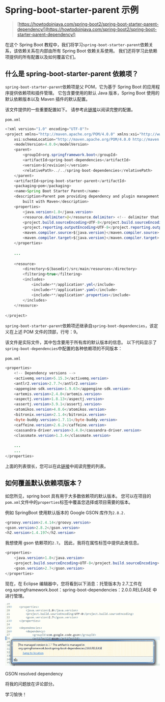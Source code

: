 # Spring-boot-starter-parent 示例

> [https://howtodoinjava.com/spring-boot2/spring-boot-starter-parent-dependency/](https://howtodoinjava.com/spring-boot2/spring-boot-starter-parent-dependency/)

在这个 Spring Boot 教程中，我们将学习`spring-boot-starter-parent`依赖关系，该依赖关系在内部由所有 Spring Boot 依赖关系使用。 我们还将学习此依赖项提供的所有配置以及如何覆盖它们。

## 什么是 spring-boot-starter-parent 依赖项？

`spring-boot-starter-parent`依赖项是父 POM，它为基于 Spring Boot 的应用程序提供依赖项和插件管理。 它包含要使用的默认 Java 版本，Spring Boot 使用的默认依赖版本以及 Maven 插件的默认配置。

该文件提供的一些重要配置如下。 请参考此[链接](https://github.com/spring-projects/spring-boot/blob/master/spring-boot-project/spring-boot-starters/spring-boot-starter-parent/pom.xml)以阅读完整的配置。

`pom.xml`

```java
<?xml version="1.0" encoding="UTF-8"?>
<project xmlns="http://maven.apache.org/POM/4.0.0" xmlns:xsi="http://www.w3.org/2001/XMLSchema-instance"
	xsi:schemaLocation="http://maven.apache.org/POM/4.0.0 http://maven.apache.org/xsd/maven-4.0.0.xsd;
	<modelVersion>4.0.0</modelVersion>
	<parent>
		<groupId>org.springframework.boot</groupId>
		<artifactId>spring-boot-dependencies</artifactId>
		<version>${revision}</version>
		<relativePath>../../spring-boot-dependencies</relativePath>
	</parent>
	<artifactId>spring-boot-starter-parent</artifactId>
	<packaging>pom</packaging>
	<name>Spring Boot Starter Parent</name>
	<description>Parent pom providing dependency and plugin management for applications
		built with Maven</description>
	<properties>
		<java.version>1.8</java.version>
		<resource.delimiter>@</resource.delimiter> <!-- delimiter that doesn't clash with Spring ${} placeholders -->
		<project.build.sourceEncoding>UTF-8</project.build.sourceEncoding>
		<project.reporting.outputEncoding>UTF-8</project.reporting.outputEncoding>
		<maven.compiler.source>${java.version}</maven.compiler.source>
		<maven.compiler.target>${java.version}</maven.compiler.target>
	</properties>

	...

	<resource>
		<directory>${basedir}/src/main/resources</directory>
		<filtering>true</filtering>
		<includes>
			<include>**/application*.yml</include>
			<include>**/application*.yaml</include>
			<include>**/application*.properties</include>
		</includes>
	</resource>

</project>

```

`spring-boot-starter-parent`依赖项还继承自`spring-boot-dependencies`，该定义在上述 POM 文件的顶部，行号：9。

该文件是实际文件，其中包含要用于所有库的默认版本的信息。 以下代码显示了`spring-boot-dependencies`中配置的各种依赖项的不同版本：

`pom.xml`

```java
<properties>
	<!-- Dependency versions -->
	<activemq.version>5.15.3</activemq.version>
	<antlr2.version>2.7.7</antlr2.version>
	<appengine-sdk.version>1.9.63</appengine-sdk.version>
	<artemis.version>2.4.0</artemis.version>
	<aspectj.version>1.8.13</aspectj.version>
	<assertj.version>3.9.1</assertj.version>
	<atomikos.version>4.0.6</atomikos.version>
	<bitronix.version>2.1.4</bitronix.version>
	<byte-buddy.version>1.7.11</byte-buddy.version>
	<caffeine.version>2.6.2</caffeine.version>
	<cassandra-driver.version>3.4.0</cassandra-driver.version>
	<classmate.version>1.3.4</classmate.version>

	...
	...
</properties>

```

上面的列表很长，您可以在此[链接](https://github.com/spring-projects/spring-boot/blob/master/spring-boot-project/spring-boot-dependencies/pom.xml)中阅读完整的列表。

## 如何覆盖默认依赖项版本？

如您所见，spring boot 具有用于大多数依赖项的默认版本。 您可以在项目的`pom.xml`文件中的`properties`标签中覆盖您选择或项目需要的版本。

例如 SpringBoot 使用默认版本的 Google GSON 库作为`2.8.2.`

```java
<groovy.version>2.4.14</groovy.version>
<gson.version>2.8.2</gson.version>
<h2.version>1.4.197</h2.version>

```

我想使用 gson 依赖项的`2.7`。 因此，我将在属性标签中提供此类信息。

```java
<properties>
	<java.version>1.8</java.version>
	<project.build.sourceEncoding>UTF-8</project.build.sourceEncoding>
	<gson.version>2.7</gson.version>
</properties>

```

现在，在 Eclipse 编辑器中，您将看到以下消息：托管版本为 2.7.工件在 org.springframework.boot：spring-boot-dependencies：2.0.0.RELEASE 中进行管理。

![GSON resolved dependency](img/38e1213f20ef7845c62a6e21597475f8.jpg)

GSON resolved dependency

将我的问题放在评论部分。

学习愉快！